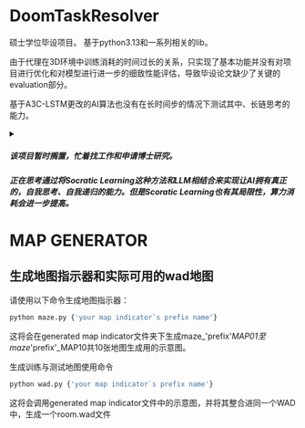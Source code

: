 # DoomTaskResolver
硕士学位毕设项目。
基于python3.13和一系列相关的lib。

由于代理在3D环境中训练消耗的时间过长的关系，只实现了基本功能并没有对项目进行优化和对模型进行进一步的细致性能评估，导致毕设论文缺少了关键的evaluation部分。

基于A3C-LSTM更改的AI算法也没有在长时间步的情况下测试其中、长链思考的能力。
<details>
  <summary></summary>
  
  算是一年硕的一种遗憾。
  
</details>


##### 该项目暂时搁置，忙着找工作和申请博士研究。
##### 正在思考通过将Socratic Learning这种方法和LLM相结合来实现让AI拥有真正的，自我思考、自我递归的能力。但是Scoratic Learning也有其局限性，算力消耗会进一步提高。




# MAP GENERATOR

## 生成地图指示器和实际可用的wad地图
请使用以下命令生成地图指示器：
```python
python maze.py {'your map indicator`s prefix name'}
```
这将会在generated map indicator文件夹下生成maze_'prefix'_MAP01至maze_'prefix'_MAP10共10张地图生成用的示意图。

生成训练与测试地图使用命令
```python
python wad.py {'your map indicator`s prefix name'}
```
这将会调用generated map indicator文件中的示意图，并将其整合进同一个WAD中，生成一个room.wad文件
